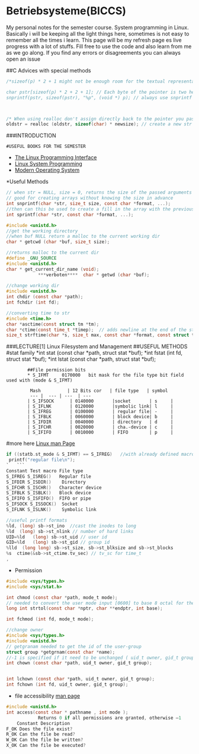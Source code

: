 # Betriebsysteme(BICCS)
My personal notes for the semester course. System programming in Linux. Basically i will be keeping all the light things here,
sometimes is not easy to remember all the times i learn. This page will be my refresh page es live progress with a lot of stuffs.
Fill free to use the code and also learn from me as we go along. If you find any errors or disagreements you can always open an issue


##C Advices with special methods

```c
/*sizeof(p) * 2 + 1 might not be enough room for the textual representation of the pointer value produced by %p. A 0x prefix is often present, and the standard leaves a lot of room for implementations to make architecture specific choices. You should declare a buffer with a larger size and use snprintf to avoid a potential buffer overflow. /*

char pstr[sizeof(p) * 2 + 2 + 1]; // Each byte of the pointer is two hexadecimal character, plus a potential 0x, plus terminator
snprintf(pstr, sizeof(pstr), "%p", (void *) p); // always use snprintf instead of sprintf.



/* When using realloc don't assign directly back to the pointer you pass to the function, think about what happens if realloc returns a null pointer. */
oldstr = realloc (oldstr, sizeof(char) * newsize); // create a new str and assign realloc to it and check for null


```

###INTRODUCTION

    #USEFUL BOOKS FOR THE SEMESTER
    
  * [The Linux Programming Interface](http://shop.oreilly.com/product/9781593272203.do)
  * [Linux System Programming](http://shop.oreilly.com/product/9780596009588.do)
  * [Modern Operating System](https://www.pearsonhighered.com/program/Tanenbaum-Modern-Operating-Systems-4th-Edition/PGM80736.html)
    
    
*Useful Methods
```c
// when str = NULL, size = 0, returns the size of the passed arguments
// good for creating arrays without knowing the size in advance
int snprintf(char *str, size_t size, const char *format, ...); 
//then can this be used to create a fill in the array with the previous format.
int sprintf(char *str, const char *format, ...);

#include <unistd.h>
//get the working directory
//when buf NULL return a malloc to the current working dir
char * getcwd (char *buf, size_t size);

//returns malloc to the current dir
#define _GNU_SOURCE
#include <unistd.h>
char * get_current_dir_name (void);
            ***verboten****  char * getwd (char *buf);
            
//change working dir
#include <unistd.h>
int chdir (const char *path);
int fchdir (int fd);

//converting time to str
#include <time.h>
char *asctime(const struct tm *tm);
char *ctime(const time_t *timep);  // adds newline at the end of the string '\n'
size_t strftime(char *s, size_t max, const char *format, const struct tm *tm);


```
    
    
    
    
###LECTURE[1] Linux Filesystem and Management
    ##USEFUL METHODS
          #stat family
            *int stat (const char *path, struct stat *buf);
            *int fstat (int fd, struct stat *buf);
            *int lstat (const char *path, struct stat *buf);
            
            ##File permission bits
            * S_IFMT     0170000   bit mask for the file type bit field used with (mode & S_IFMT)
            
             Mash          | 12 Bits cor   | file type   | symbol
             --- |  --- | ---  | --- 
            | S_IFSOCK      | 0140000       |socket       | s     |
            | S_IFLNK       | 0120000       |symbolic link| l     |
            | S_IFREG       | 0100000       | regular file| -     | 
            | S_IFBLK       | 0060000       | block device| b     |
            | S_IFDIR       | 0040000       | directory   | d     |
            | S_IFCHR       | 0020000       | cha.-device | c     |
            | S_IFIFO       | 0010000       | FIFO        | p     |
            
 
 #more here [Linux man Page](http://man7.org/linux/man-pages/man2/stat.2.html)
   ```c
   if ((statb.st_mode & S_IFMT) == S_IFREG)   //with already defined macros is easy to test the file types
    printf("regular file\n");
   `   ```
   Constant Test macro File type
   S_IFREG S_ISREG()   Regular file
   S_IFDIR S_ISDIR()    Directory
   S_IFCHR S_ISCHR()   Character device
   S_IFBLK S_ISBLK()   Block device
   S_IFIFO S_ISFIFO()  FIFO or pipe
   S_IFSOCK S_ISSOCK()  Socket
   S_IFLNK S_ISLNK()    Symbolic link   
   ```
   
   ```c
   //useful printf formats
   %ld, (long) sb->st_ino  //cast the inodes to long
   %ld  (long) sb->st_nlink // number of hard links 
   UID=%ld   (long) sb->st_uid // user id
   GID=%ld   (long) sb->st_gid // group id
   %lld  (long long) sb->st_size, sb->st_blksize and sb->st_blocks
   %s  ctime(&sb->st_ctime.tv_sec) // tv_sc for time_t
, 
   
   ```

* Permission
```c
#include <sys/types.h>
#include <sys/stat.h>

int chmod (const char *path, mode_t mode);
// needed to convert the user mode input [0600] to base 8 octal for the mode_t
long int strtol(const char *nptr, char **endptr, int base); 

int fchmod (int fd, mode_t mode);

//change owner
#include <sys/types.h>
#include <unistd.h>
// getgranam needed to get the id of the user-group
struct group *getgrnam(const char *name);
//-1 is specified if it need to be unchanged ( uid_t owner, gid_t group)
int chown (const char *path, uid_t owner, gid_t group);


int lchown (const char *path, uid_t owner, gid_t group);
int fchown (int fd, uid_t owner, gid_t group);

```
* file accessibility [man page](http://man7.org/linux/man-pages/man2/faccessat.2.html)
```c
#include <unistd.h>
int access(const char * pathname , int mode );
            Returns 0 if all permissions are granted, otherwise –1
    Constant Description   
F_OK Does the file exist?
R_OK Can the file be read?
W_OK Can the file be written?
X_OK Can the file be executed?
```
